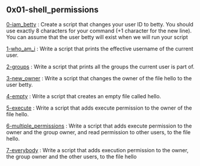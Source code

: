 ## 0x01-shell_permissions

[0-iam_betty](./0-iam_betty)  : Create a script that changes your user ID to betty. You should use exactly 8 characters for your command (+1 character for the new line). You can assume that the user betty will exist when we will run your script

[1-who_am_i](./1-who_am_i) : Write a script that prints the effective username of the current user.

[2-groups](./2-groups) : Write a script that prints all the groups the current user is part of.

[3-new_owner](./3-new_owner) : Write a script that changes the owner of the file hello to the user betty.

[4-empty](./4-empty) : Write a script that creates an empty file called hello.

[5-execute](./5-execute) : Write a script that adds execute permission to the owner of the file hello.

[6-multiple_permissions](./6-multiple_permissions) : Write a script that adds execute permission to the owner and the group owner, and read permission to other users, to the file hello.

[7-everybody](./7-everybody) : Write a script that adds execution permission to the owner, the group owner and the other users, to the file hello